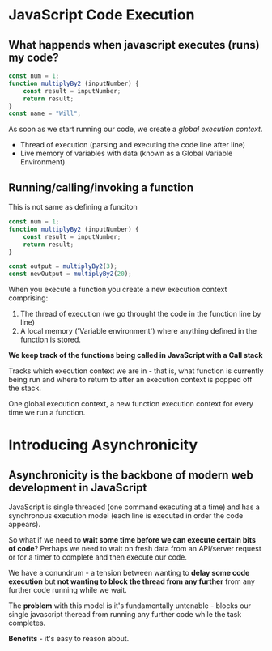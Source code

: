 # JavaScript Code Execution

## What happends when javascript executes (runs) my code?

```js
const num = 1;
function multiplyBy2 (inputNumber) {
    const result = inputNumber;
    return result;
}
const name = "Will";
```

As soon as we start running our code, we create a <i>global execution context</i>.

- Thread of execution (parsing and executing the code line after line)
- Live memory of variables with data (known as a Global Variable Environment)

## Running/calling/invoking a function

This is not same as defining a funciton

```js
const num = 1;
function multiplyBy2 (inputNumber) {
    const result = inputNumber;
    return result;
}

const output = multiplyBy2(3);
const newOutput = multiplyBy2(20);
```

When you execute a function you create a new execution context comprising:
1. The thread of execution (we go throught the code in the function line by line)
2. A local memory ('Variable environment') where anything defined in the function is stored.

<b>We keep track of the functions being called in JavaScript with a Call stack</b>

Tracks which execution context we are in - that is, what function is currently being run and where to return to after an execution context is popped off the stack.

One global execution context, a new function execution context for every time we run a function.

# Introducing Asynchronicity

## Asynchronicity is the backbone of modern web development in JavaScript

JavaScript is single threaded (one command executing at a time) and has a synchronous execution model (each line is executed in order the code appears).

So what if we need to <b>wait some time before we can execute certain bits of code</b>? Perhaps we need to wait on fresh data from an API/server request or for a timer to complete and then execute our code.

We have a conundrum - a tension between wanting to <b>delay some code execution</b> but <b>not wanting to block the thread from any further</b> from any further code running while we wait.

The **problem** with this model is it's fundamentally untenable - blocks our single javascript theread from running any further code while the task completes.

**Benefits** - it's easy to reason about.

